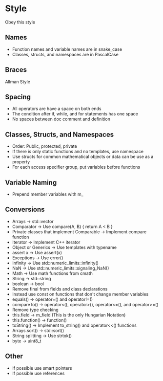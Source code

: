 # Style
Obey this style

## Names
* Function names and variable names are in snake_case
* Classes, structs, and namespaces are in PascalCase

## Braces
Allman Style

## Spacing
* All operators are have a space on both ends
* The condition after if, while, and for statements has one space
* No spaces between doc comment and definition

## Classes, Structs, and Namespaces
* Order: Public, protected, private
* If there is only static functions and no templates, use namespace
* Use structs for common mathematical objects or data can be use as a property
* For each access specifier group, put variables before functions

## Variable Naming
* Prepend member variables with m_

## Conversions
* Arrays -> std::vector
* Comparator -> Use compare(A, B) { return A < B }
* Private classes that implement Comparable -> Implement compare function
* Iterator -> Implement C++ iterator
* Object or Generics -> Use templates with typename
* assert x -> Use assert(x)
* Exceptions -> Use error()
* Infinity -> Use std::numeric_limits::infinity()
* NaN -> Use std::numeric_limits::signaling_NaN()
* Math -> Use math functions from cmath
* String -> std::string
* boolean -> bool
* Remove final from fields and class declarations
* Instead use const on functions that don't change member variables
* equals() -> operator=() and operator!=()
* compareTo() -> operator<(), operator>(), operator<=(), and operator>=()
* Remove type checking
* this.field -> m_field (This is the only Hungarian Notation)
* this.function() -> function()
* toString() -> Implement to_string() and operator<<() functions
* Arrays.sort() -> std::sort()
* String splitting -> Use strtok()
* byte -> uint8_t

## Other
* If possible use smart pointers
* If possible use references